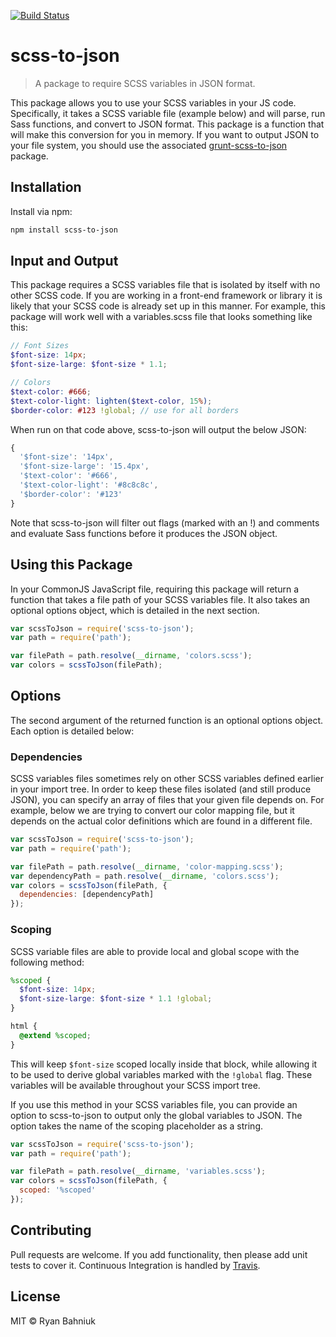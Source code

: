[![Build Status](https://travis-ci.org/ryanbahniuk/scss-to-json.svg?branch=master)](https://travis-ci.org/ryanbahniuk/scss-to-json)

# scss-to-json

> A package to require SCSS variables in JSON format.

This package allows you to use your SCSS variables in your JS code. Specifically, it takes a SCSS variable file (example below) and will parse, run Sass functions, and convert to JSON format. This package is a function that will make this conversion for you in memory. If you want to output JSON to your file system, you should use the associated [grunt-scss-to-json](https://www.npmjs.com/package/grunt-scss-to-json "grunt-scss-to-json") package.

## Installation

Install via npm:

 ```sh
npm install scss-to-json
 ```

## Input and Output

This package requires a SCSS variables file that is isolated by itself with no other SCSS code. If you are working in a front-end framework or library it is likely that your SCSS code is already set up in this manner. For example, this package will work well with a variables.scss file that looks something like this:

```scss
// Font Sizes
$font-size: 14px;
$font-size-large: $font-size * 1.1;

// Colors
$text-color: #666;
$text-color-light: lighten($text-color, 15%);
$border-color: #123 !global; // use for all borders
```

When run on that code above, scss-to-json will output the below JSON:

```js
{
  '$font-size': '14px',
  '$font-size-large': '15.4px',
  '$text-color': '#666',
  '$text-color-light': '#8c8c8c',
  '$border-color': '#123'
}
```

Note that scss-to-json will filter out flags (marked with an !) and comments and evaluate Sass functions before it produces the JSON object.

## Using this Package

In your CommonJS JavaScript file, requiring this package will return a function that takes a file path of your SCSS variables file. It also takes an optional options object, which is detailed in the next section.

```js
var scssToJson = require('scss-to-json');
var path = require('path');

var filePath = path.resolve(__dirname, 'colors.scss');
var colors = scssToJson(filePath);
```

## Options

The second argument of the returned function is an optional options object. Each option is detailed below:

### Dependencies

SCSS variables files sometimes rely on other SCSS variables defined earlier in your import tree. In order to keep these files isolated (and still produce JSON), you can specify an array of files that your given file depends on. For example, below we are trying to convert our color mapping file, but it depends on the actual color definitions which are found in a different file.

```js
var scssToJson = require('scss-to-json');
var path = require('path');

var filePath = path.resolve(__dirname, 'color-mapping.scss');
var dependencyPath = path.resolve(__dirname, 'colors.scss');
var colors = scssToJson(filePath, {
  dependencies: [dependencyPath]
});
```

### Scoping

SCSS variable files are able to provide local and global scope with the following method:

```scss
%scoped {
  $font-size: 14px;
  $font-size-large: $font-size * 1.1 !global;
}

html {
  @extend %scoped;
}
```

This will keep `$font-size` scoped locally inside that block, while allowing it to be used to derive global variables marked with the `!global` flag. These variables will be available throughout your SCSS import tree.

If you use this method in your SCSS variables file, you can provide an option to scss-to-json to output only the global variables to JSON. The option takes the name of the scoping placeholder as a string.

```js
var scssToJson = require('scss-to-json');
var path = require('path');

var filePath = path.resolve(__dirname, 'variables.scss');
var colors = scssToJson(filePath, {
  scoped: '%scoped'
});
```

## Contributing

Pull requests are welcome. If you add functionality, then please add unit tests
to cover it. Continuous Integration is handled by [Travis](https://travis-ci.org/ryanbahniuk/scss-to-json "Travis").

## License

MIT © Ryan Bahniuk

[ci]:      https://travis-ci.org/ryanbahniuk/scss-to-json
[npm]:     https://www.npmjs.com/package/scss-to-json